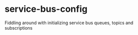 # service-bus-config
Fiddling around with initializing service bus queues, topics and subscriptions
